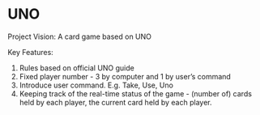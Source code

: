 # UNO

Project Vision: A card game based on UNO

Key Features: 
1. Rules based on official UNO guide
2. Fixed player number - 3 by computer and 1 by user’s command
3. Introduce user command. E.g. Take, Use, Uno
4. Keeping track of the real-time status of the game - (number of) cards held by each player, the current card held by each player. 
